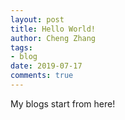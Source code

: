 ```yaml
---
layout: post
title: Hello World!
author: Cheng Zhang
tags:
- blog
date: 2019-07-17
comments: true
---
```


My blogs start from here!